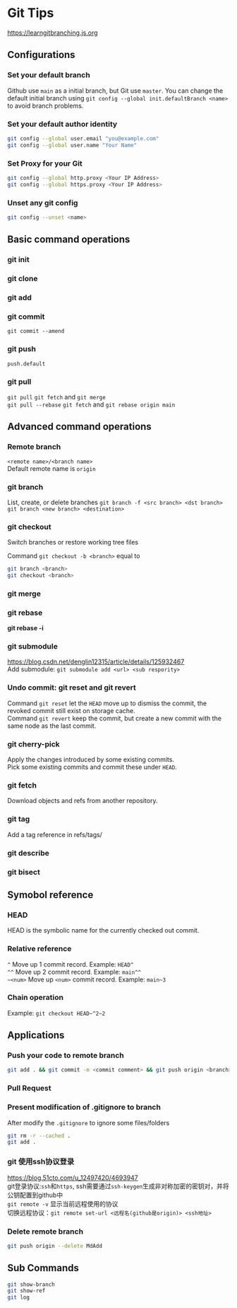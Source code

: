 # Git Tips 
https://learngitbranching.js.org

## Configurations
### Set your default branch
Github use `main` as a initial branch, but Git use `master`.
You can change the default initial branch using `git config --global init.defaultBranch <name>` to avoid branch problems.

### Set your default author identity
```bash
git config --global user.email "you@example.com"
git config --global user.name "Your Name"
```

### Set Proxy for your Git
```bash
git config --global http.proxy <Your IP Address>
git config --global https.proxy <Your IP Address>
```

### Unset any git config
```bash
git config --unset <name>
```

## Basic command operations

### git init

### git clone

### git add

### git commit
`git commit --amend`

### git push
`push.default`

### git pull
`git pull`          `git fetch` and `git merge`  
`git pull --rebase` `git fetch` and `git rebase origin main`  


## Advanced command operations
### Remote branch
`<remote name>/<branch name>`  
Default remote name is `origin`

### git branch
List, create, or delete branches
`git branch -f <src branch> <dst branch>`
`git branch <new branch> <destination>`

### git checkout
Switch branches or restore working tree files  

Command `git checkout -b <branch>` equal to 
```bash
git branch <branch>
git checkout <branch>
```
### git merge

### git rebase
**git rebase -i**

### git submodule
https://blog.csdn.net/denglin12315/article/details/125932467  
Add submodule: `git submodule add <url> <sub respority>`

### Undo commit: git reset and git revert
Command `git reset` let the `HEAD` move up to dismiss the commit, the revoked commit still exist on storage cache.  
Command `git revert` keep the commit, but create a new commit with the same node as the last commit.

### git cherry-pick
Apply the changes introduced by some existing commits.  
Pick some existing commits and commit these under `HEAD`. 
### git fetch
Download objects and refs from another repository.
### git tag
Add a tag reference in refs/tags/
### git describe

### git bisect

## Symobol reference
### HEAD
HEAD is the symbolic name for the currently checked out commit.  
### Relative reference
`^` Move up 1 commit record. Example: `HEAD^`  
`^^` Move up 2 commit record. Example: `main^^`  
`~<num>` Move up `<num>` commit record. Example: `main~3`  
### Chain operation
Example: `git checkout HEAD~^2~2`

## Applications
### Push your code to remote branch
```bash
git add . && git commit -m <commit comment> && git push origin <branch>
```
### Pull Request

### Present modification of .gitignore to branch
After modify the `.gitignore` to ignore some files/folders
```bash
git rm -r --cached .
git add .
```

### git 使用ssh协议登录
https://blog.51cto.com/u_12497420/4693947  
git登录协议:`ssh`和`https`, ssh需要通过`ssh-keygen`生成非对称加密的密钥对，并将公钥配置到github中  
`git remote -v` 显示当前远程使用的协议  
切换远程协议：`git remote set-url <远程名(github是origin)> <ssh地址>`  

### Delete remote branch
```bash  
git push origin --delete MdAdd
```

## Sub Commands
```bash
git show-branch
git show-ref
git log
```

